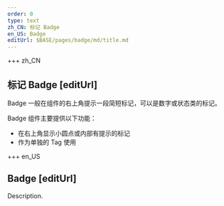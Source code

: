 ```yaml
---
order: 0
type: text
zh_CN: 标记 Badge
en_US: Badge
editUrl: $BASE/pages/badge/md/title.md
---
```


+++ zh_CN

## 标记 Badge [editUrl]

Badge 一般在组件的右上角提示一段简短标记，可以是数字或状态类的标记。

Badge 组件主要提供以下功能：

- 在右上角显示小圆点或内部有提示的标记
- 作为单独的 Tag 使用

+++ en_US

## Badge [editUrl]

Description.
